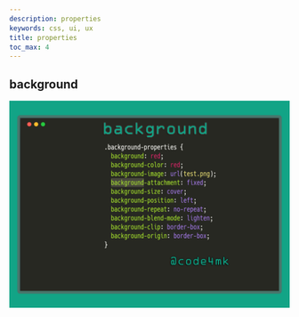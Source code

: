 ```yaml
---
description: properties
keywords: css, ui, ux
title: properties
toc_max: 4
---
```

## background



![background](https://raw.githubusercontent.com/code4mk/code4mk.github.io/master/ui-ux/css3/img/css-background-properties.png)
